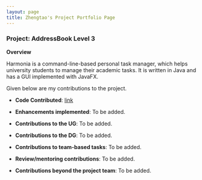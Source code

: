 ```yaml
---
layout: page
title: Zhengtao's Project Portfolio Page
---
```


### Project: AddressBook Level 3

**Overview**

Harmonia is a command-line-based personal task manager, which helps university students to manage their academic tasks. It is written in Java and has a GUI implemented with JavaFX.

Given below are my contributions to the project.

* **Code Contributed**: [link](https://nus-cs2103-ay2122s2.github.io/tp-dashboard/?search=ainsleyj&breakdown=true)

* **Enhancements implemented**: To be added.

* **Contributions to the UG**: To be added.

* **Contributions to the DG**: To be added.

* **Contributions to team-based tasks**: To be added.

* **Review/mentoring contributions**: To be added.

* **Contributions beyond the project team**: To be added.
